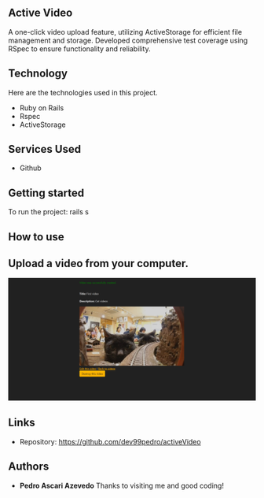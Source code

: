 ## Active Video
A one-click video upload feature, utilizing ActiveStorage for efficient file management and storage. Developed comprehensive test coverage using RSpec to ensure functionality and reliability.


## Technology 

Here are the technologies used in this project.

* Ruby on Rails
* Rspec
* ActiveStorage  

## Services Used

* Github

## Getting started

To run the project:
rails s

## How to use

## Upload a video from your computer.

![Initial image](https://github.com/dev99pedro/activeVideo/blob/main/app/assets/images/catvideo.png)


## Links
  - Repository: https://github.com/dev99pedro/activeVideo
  ## Authors

  * **Pedro Ascari Azevedo** 
  Thanks to visiting me and good coding!
